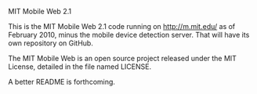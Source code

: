 MIT Mobile Web 2.1

This is the MIT Mobile Web 2.1 code running on http://m.mit.edu/ as of February 2010, minus the mobile device detection server. That will have its own repository on GitHub.

The MIT Mobile Web is an open source project released under the MIT License, detailed in the file named LICENSE.

A better README is forthcoming.